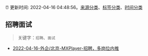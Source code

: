 :alarm_clock: 更新时间: 2022-04-16 04:48:56。[来源分类](../README.md)、[标签分类](../TAGS.md)、[时间分类](../TIMELINE.md)

## 招聘面试


> 关键字：`招聘`、`面试`



- [2022-04-16-外企/北京-MXPlayer-招聘，多岗位内推](https://www.v2ex.com/t/847306) 